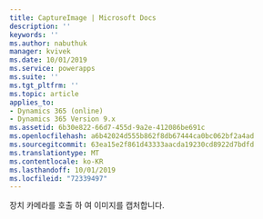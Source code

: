 ```yaml
---
title: CaptureImage | Microsoft Docs
description: ''
keywords: ''
ms.author: nabuthuk
manager: kvivek
ms.date: 10/01/2019
ms.service: powerapps
ms.suite: ''
ms.tgt_pltfrm: ''
ms.topic: article
applies_to:
- Dynamics 365 (online)
- Dynamics 365 Version 9.x
ms.assetid: 6b30e822-66d7-455d-9a2e-412086be691c
ms.openlocfilehash: a6b42024d555b862f8db67444ca0bc062bf2a4ad
ms.sourcegitcommit: 63ea15e2f861d43333aacda19230cd8922d7bdfd
ms.translationtype: MT
ms.contentlocale: ko-KR
ms.lasthandoff: 10/01/2019
ms.locfileid: "72339497"
---
```

장치 카메라를 호출 하 여 이미지를 캡처합니다.
